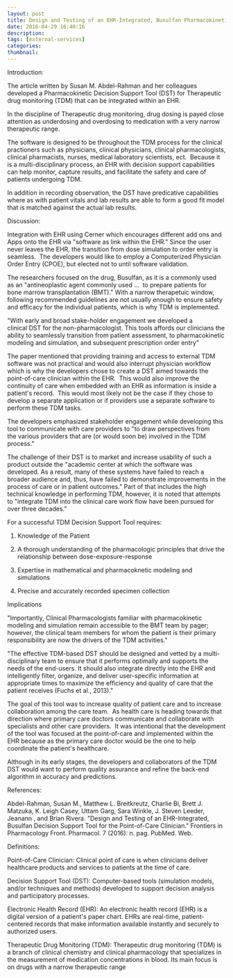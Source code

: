 ```yaml
---
layout: post
title: Design and Testing of an EHR-Integrated, Busulfan Pharmacokinetic Decision Support Tool for the Point-of-Care Clinician.
date: 2016-04-29 16:40:16
description: 
tags: [external-services]
categories: 
thumbnail:
---
```

Introduction:

The article written by Susan M. Abdel-Rahman and her colleagues developed a Pharmacokinetic Decision Support Tool (DST) for Therapeutic drug monitoring (TDM) that can be integrated within an EHR.

In the discipline of Therapeutic drug monitoring, drug dosing is payed close attention as underdosing and overdosing to medication with a very narrow therapeutic range.

The software is designed to be throughout the TDM process for the clinical practioners such as physicians, clinical physicians, clinical pharmacologists, clinical pharmacists, nurses, medical laboratory scientists, ect.  Because it is a multi-disciplinary process, an EHR with decision support capabilities can help monitor, capture results, and facilitate the safety and care of patients undergoing TDM.

In addition in recording observation, the DST have predicative capabilities where as with patient vitals and lab results are able to form a good fit model that is matched against the actual lab results.

Discussion:

Integration with EHR using Cerner which encourages different add ons and Apps onto the EHR via "software as link within the EHR." Since the user never leaves the EHR, the transition from dose simulation to order entry is seamless.  The developers would like to employ a Computerized Physician Order Entry (CPOE), but elected not to until software validation.

The researchers focused on the drug, Busulfan, as it is a commonly used as an "antineoplastic agent commonly used ...  to prepare patients for bone marrow transplantation (BMT)." With a narrow therapetuic window, following recommended guidelines are not usually enough to ensure safety and efficacy for the individual patients, which is why TDM is implemented.

"With early and broad stake-holder engagement we developed a clinical DST for the non-pharmacologist. This tools affords our clinicians the ability to seamlessly transition from patient assessment, to pharmacokinetic modeling and simulation, and subsequent prescription order entry"

The paper mentioned that providing training and access to external TDM software was not practical and would also interrupt physician workflow which is why the developers chose to create a DST aimed towards the point-of-care clinician within the EHR.  This would also improve the continuity of care when embedded with an EHR as information is inside a patient's record.  This would most likely not be the case if they chose to develop a separate application or if providers use a separate software to perform these TDM tasks.

The developers emphasized stakeholder engagement while developing this tool to communicate with care providers to "to draw perspectives from the various providers that are (or would soon be) involved in the TDM process."

The challenge of their DST is to market and increase usability of such a product outside the "academic center at which the software was developed. As a result, many of these systems have failed to reach a broader audience and, thus, have failed to demonstrate improvements in the process of care or in patient outcomes." Part of that includes the high technical knowledge in performing TDM, however, it is noted that attempts to "integrate TDM into the clinical care work flow have been pursued for over three decades."

For a successful TDM Decision Support Tool requires:

1. Knowledge of the Patient

2. A thorough understanding of the pharmacologic principles that drive the relationship between dose-exposure-response

3. Expertise in mathematical and pharmacoknetic modeling and simulations

4. Precise and accurately recorded specimen collection

Implications

"Importantly, Clinical Pharmacologists familiar with pharmacokinetic modeling and simulation remain accessible to the BMT team by pager; however, the clinical team members for whom the patient is their primary responsibility are now the drivers of the TDM activities."

"The effective TDM-based DST should be designed and vetted by a multi-disciplinary team to ensure that it performs optimally and supports the needs of the end-users. It should also integrate directly into the EHR and intelligently filter, organize, and deliver user-specific information at appropriate times to maximize the efficiency and quality of care that the patient receives (Fuchs et al., 2013)."

The goal of this tool was to increase quality of patient care and to increase collaboration among the care team.  As health care is heading towards that direction where primary care doctors communicate and collaborate with specialists and other care providers.  It was intentional that the development of the tool was focused at the point-of-care and implemented within the EHR because as the primary care doctor would be the one to help coordinate the patient's healthcare.

Although in its early stages, the developers and collaborators of the TDM DST would want to perform quality assurance and refine the back-end algorithm in accuracy and predictions.

References:

Abdel-Rahman, Susan M., Matthew L. Breitkreutz, Charlie Bi, Brett J. Matzuka, K. Leigh Casey, Uttam Garg, Sara Winkle, J. Steven Leeder, Jeanann , and Brian Rivera. "Design and Testing of an EHR-Integrated, Busulfan Decision Support Tool for the Point-of-Care Clinician." Frontiers in Pharmacology Front. Pharmacol. 7 (2016): n. pag. PubMed. Web.

Definitions:

Point-of-Care Clinician: Clinical point of care is when clinicians deliver healthcare products and services to patients at the time of care.

Decision Support Tool (DST): Computer-based tools (simulation models, and/or techniques and methods) developed to support decision analysis and participatory processes.

Electronic Health Record (EHR): An electronic health record (EHR) is a digital version of a patient's paper chart. EHRs are real-time, patient-centered records that make information available instantly and securely to authorized users.

Therapeutic Drug Monitoring (TDM): Therapeutic drug monitoring (TDM) is a branch of clinical chemistry and clinical pharmacology that specializes in the measurement of medication concentrations in blood. Its main focus is on drugs with a narrow therapeutic range